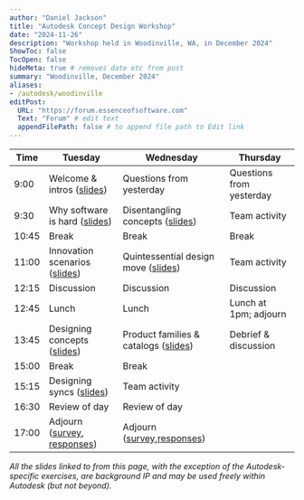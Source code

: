 ```yaml
---
author: "Daniel Jackson"
title: "Autodesk Concept Design Workshop"
date: "2024-11-26"
description: "Workshop held in Woodinville, WA, in December 2024"
ShowToc: false
TocOpen: false
hideMeta: true # removes date etc from post
summary: "Woodinville, December 2024"
aliases:
- /autodesk/woodinville
editPost:
  URL: "https://forum.essenceofsoftware.com"
  Text: "Forum" # edit text
  appendFilePath: false # to append file path to Edit link
---
```


| Time | Tuesday          | Wednesday                   | Thursday                     |
| --------- | -------------------- | ------------------------------- | -------------------------------- |
| 9:00 | Welcome & intros ([slides](./pdfs/0-introduction.pdf))| Questions from yesterday        | Questions from yesterday         |
| 9:30 | Why software is hard ([slides](./pdfs/1-why-concepts.pdf)) | Disentangling concepts ([slides](./pdfs/5-disentangling.pdf))         | Team activity |
| 10:45 | Break                | Break                           | Break                            |
| 11:00 | Innovation scenarios ([slides](./pdfs/2-innovation.pdf)) | Quintessential design move  ([slides](./pdfs/6-the-QDM.pdf))      | Team activity                              |
| 12:15 | Discussion           | Discussion                      | Discussion                       |
| 12:45 | Lunch                | Lunch                           | Lunch at 1pm; adjourn            |
| 13:45 | Designing concepts ([slides](./pdfs/3-concept-design.pdf))  | Product families & catalogs  ([slides](./pdfs/7-families.pdf))    | Debrief & discussion             |
| 15:00 | Break                | Break                           |                                  |
| 15:15 | Designing syncs ([slides](./pdfs/4-sync-design.pdf))     | Team activity |                                  |
| 16:30 | Review of day        | Review of day                   |                                  |
| 17:00 | Adjourn ([survey](https://forms.gle/esgV9mPVy5TrwsRh7), [responses](./pdfs/day-1-responses.pdf))              | Adjourn   ([survey](https://forms.gle/esgV9mPVy5TrwsRh7),[responses](./pdfs/day-2-responses.pdf))                       |                                  |

_All the slides linked to from this page, with the exception of the Autodesk-specific exercises, are background IP and may be used freely within Autodesk (but not beyond)._